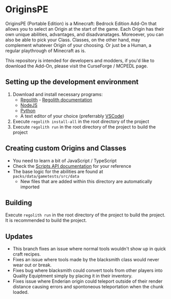 # OriginsPE

OriginsPE (Portable Edition) is a Minecraft: Bedrock Edition Add-On that allows you to select an Origin at the start of the game. Each Origin has their own unique abilities, advantages, and disadvanatages. Moreoever, you can also be able to pick your Class. Classes, on the other hand, may complement whatever Origin of your choosing. Or just be a Human, a regular playthrough of Minecraft as is.

This repository is intended for developers and modders, if you'd like to download the Add-On, please visit the CurseForge / MCPEDL page.

## Setting up the development environment

1. Download and install necessary programs:
   - [Regolith](https://github.com/Bedrock-OSS/regolith/releases) - [Regolith documentation](https://bedrock-oss.github.io/regolith/guide/installing)
   - [NodeJS](https://nodejs.org/en/download/)
   - [Python](https://www.python.org/downloads/)
   - A text editor of your choice (preferrably [VSCode](https://code.visualstudio.com/))
2. Execute `regolith install-all` in the root directory of the project
3. Execute `regolith run` in the root directory of the project to build the project

## Creating custom Origins and Classes

- You need to learn a bit of JavaScript / TypeScript
- Check the [Scripts API documentation](https://jaylydev.github.io/scriptapi-docs/latest/index.html) for your reference
- The base logic for the abilities are found at `packs/data/gametests/src/data` 
  - New files that are added within this directory are automatically imported

## Building

Execute `regolith run` in the root directory of the project to build the project. It is recommended to build the project.

## Updates

- This branch fixes an issue where normal tools wouldn't show up in quick craft recipes. 
- Fixes an issue where tools made by the blacksmith class would never wear out or break.
- Fixes bug where blacksmith could convert tools from other players into Quality Equiptment simply by placing it in their inventory.
- Fixes issue where Enderian origin could teleport outside of their render distance causing errors and spontoneous teleportation when the chunk loaded.

